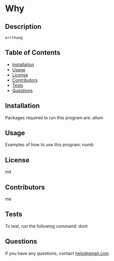 
  # Why

  ## Description
    errthang

  ## Table of Contents
  - [Installation](#installation)
  - [Usage](#usage)
  - [License](#license)
  - [Contributors](#contributors)
  - [Tests](#tests)
  - [Questions](#questions)

  ## Installation
  Packages required to run this program are: allum
  
  ## Usage
  Examples of how to use this program: numb

  ## License
  mit

  ## Contributors
  me

  ## Tests
  To test, run the following command: dont

  ## Questions
  If you have any questions, contact help@gmail.com
  

